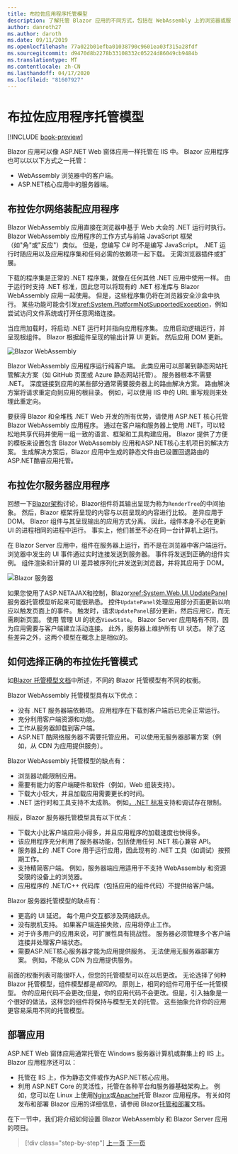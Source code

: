 ```yaml
---
title: 布拉佐应用程序托管模型
description: 了解托管 Blazor 应用的不同方式，包括在 WebAssembly 上的浏览器或服务器上。
author: danroth27
ms.author: daroth
ms.date: 09/11/2019
ms.openlocfilehash: 77a022b01efba01038790c9601ea03f315a28fdf
ms.sourcegitcommit: d9470d8b2278b33108332c05224d86049cb9484b
ms.translationtype: MT
ms.contentlocale: zh-CN
ms.lasthandoff: 04/17/2020
ms.locfileid: "81607927"
---
```

# <a name="blazor-app-hosting-models"></a>布拉佐应用程序托管模型

[!INCLUDE [book-preview](../../../includes/book-preview.md)]

Blazor 应用可以像 ASP.NET Web 窗体应用一样托管在 IIS 中。 Blazor 应用程序也可以以以下方式之一托管：

- WebAssembly 浏览器中的客户端。
- ASP.NET核心应用中的服务器端。

## <a name="blazor-webassembly-apps"></a>布拉佐尔网络装配应用程序

Blazor WebAssembly 应用直接在浏览器中基于 Web 大会的 .NET 运行时执行。 Blazor WebAssembly 应用程序的工作方式与前端 JavaScript 框架（如"角"或"反应"）类似。 但是，您编写 C# 时不是编写 JavaScript。 .NET 运行时随应用以及应用程序集和任何必需的依赖项一起下载。 无需浏览器插件或扩展。

下载的程序集是正常的 .NET 程序集，就像在任何其他 .NET 应用中使用一样。 由于运行时支持 .NET 标准，因此您可以将现有的 .NET 标准库与 Blazor WebAssembly 应用一起使用。 但是，这些程序集仍将在浏览器安全沙盒中执行。 某些功能可能会引发<xref:System.PlatformNotSupportedException>，例如尝试访问文件系统或打开任意网络连接。

当应用加载时，将启动 .NET 运行时并指向应用程序集。 应用启动逻辑运行，并呈现根组件。 Blazor 根据组件呈现的输出计算 UI 更新。 然后应用 DOM 更新。

![Blazor WebAssembly](media/hosting-models/blazor-webassembly.png)

Blazor WebAssembly 应用程序运行纯客户端。 此类应用可以部署到静态网站托管解决方案（如 GitHub 页面或 Azure 静态网站托管）。 服务器根本不需要 .NET。 深度链接到应用的某些部分通常需要服务器上的路由解决方案。 路由解决方案将请求重定向到应用的根目录。 例如，可以使用 IIS 中的 URL 重写规则来处理此重定向。

要获得 Blazor 和全堆栈 .NET Web 开发的所有优势，请使用 ASP.NET 核心托管 Blazor WebAssembly 应用程序。 通过在客户端和服务器上使用 .NET，可以轻松地共享代码并使用一组一致的语言、框架和工具构建应用。 Blazor 提供了方便的模板来设置包含 Blazor WebAssembly 应用和ASP.NET核心主机项目的解决方案。 生成解决方案后，Blazor 应用中生成的静态文件由已设置回退路由的ASP.NET酷睿应用托管。

## <a name="blazor-server-apps"></a>布拉佐尔服务器应用程序

回想一下[Blazor架构](architecture-comparison.md#blazor)讨论，Blazor组件将其输出呈现为称为`RenderTree`的中间抽象。 然后，Blazor 框架将呈现的内容与以前呈现的内容进行比较。 差异应用于 DOM。 Blazor 组件与其呈现输出的应用方式分离。 因此，组件本身不必在更新 UI 的进程相同的进程中运行。 事实上，他们甚至不必在同一台计算机上运行。

在 Blazor Server 应用中，组件在服务器上运行，而不是在浏览器中客户端运行。 浏览器中发生的 UI 事件通过实时连接发送到服务器。 事件将发送到正确的组件实例。 组件渲染和计算的 UI 差异被序列化并发送到浏览器，并将其应用于 DOM。

![Blazor 服务器](media/hosting-models/blazor-server.png)

如果您使用了ASP.NETAJAX和控制，Blazor<xref:System.Web.UI.UpdatePanel>服务器托管模型听起来可能很熟悉。 控件`UpdatePanel`处理应用部分页面更新以响应以触发页面上的事件。 触发时，请求`UpdatePanel`部分更新，然后应用它，而无需刷新页面。 使用 管理 UI 的状态`ViewState`。 Blazor Server 应用略有不同，因为应用需要与客户端建立活动连接。 此外，服务器上维护所有 UI 状态。 除了这些差异之外，这两个模型在概念上是相似的。

## <a name="how-to-choose-the-right-blazor-hosting-model"></a>如何选择正确的布拉佐托管模式

如[Blazor 托管模型文档](/aspnet/core/blazor/hosting-models)中所述，不同的 Blazor 托管模型有不同的权衡。

Blazor WebAssembly 托管模型具有以下优点：

- 没有 .NET 服务器端依赖项。 应用程序在下载到客户端后已完全正常运行。
- 充分利用客户端资源和功能。
- 工作从服务器卸载到客户端。
- ASP.NET 酷网络服务器不需要托管应用。 可以使用无服务器部署方案（例如，从 CDN 为应用提供服务）。

Blazor WebAssembly 托管模型的缺点有：

- 浏览器功能限制应用。
- 需要有能力的客户端硬件和软件（例如，Web 组装支持）。
- 下载大小较大，并且加载应用需要更长的时间。
- .NET 运行时和工具支持不太成熟。 例如[，.NET 标准](../../standard/net-standard.md)支持和调试存在限制。

相反，Blazor 服务器托管模型具有以下优点：

- 下载大小比客户端应用小得多，并且应用程序的加载速度也快得多。
- 该应用程序充分利用了服务器功能，包括使用任何 .NET 核心兼容 API。
- 服务器上的 .NET Core 用于运行应用，因此现有的 .NET 工具（如调试）按预期工作。
- 支持精简客户端。 例如，服务器端应用适用于不支持 WebAssembly 和资源受限的设备上的浏览器。
- 应用程序的 .NET/C++ 代码库（包括应用的组件代码）不提供给客户端。

Blazor 服务器托管模型的缺点有：

- 更高的 UI 延迟。 每个用户交互都涉及网络跃点。
- 没有脱机支持。 如果客户端连接失败，应用将停止工作。
- 对于许多用户的应用来说，可扩展性具有挑战性。 服务器必须管理多个客户端连接并处理客户端状态。
- 需要ASP.NET核心服务器才能为应用提供服务。 无法使用无服务器部署方案。 例如，不能从 CDN 为应用提供服务。

前面的权衡列表可能很吓人，但您的托管模型可以在以后更改。 无论选择了何种 Blazor 托管模型，组件模型都是*相同的*。 原则上，相同的组件可用于任一托管模型。 你的应用代码不会更改;但是，你的应用代码不会更改。但是，引入抽象是一个很好的做法，这样您的组件将保持与模型无关的托管。 这些抽象允许你的应用更容易采用不同的托管模型。

## <a name="deploy-your-app"></a>部署应用

ASP.NET Web 窗体应用通常托管在 Windows 服务器计算机或群集上的 IIS 上。 Blazor 应用程序还可以：

- 托管在 IIS 上，作为静态文件或作为ASP.NET核心应用。
- 利用 ASP.NET Core 的灵活性，托管在各种平台和服务器基础架构上。 例如，您可以在 Linux 上使用[Nginx](/aspnet/core/host-and-deploy/linux-nginx)或[Apache](/aspnet/core/host-and-deploy/linux-apache)托管 Blazor 应用程序。 有关如何发布和部署 Blazor 应用的详细信息，请参阅 Blazor[托管和部署](/aspnet/core/host-and-deploy/blazor/)文档。

在下一节中，我们将介绍如何设置 Blazor WebAssembly 和 Blazor Server 应用的项目。

>[!div class="step-by-step"]
>[上一页](architecture-comparison.md)
>[下一页](project-structure.md)
